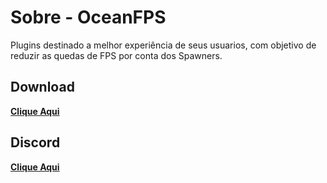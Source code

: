# Sobre - OceanFPS
 Plugins destinado a melhor experiência de seus usuarios, com objetivo de reduzir as quedas de FPS por conta dos Spawners.
 
 ## Download
 [**Clique Aqui**](https://github.com/SeaGiga/OceanFPS/releases)

## Discord
[**Clique Aqui**](https://discord.gg/Snfajbmc)
